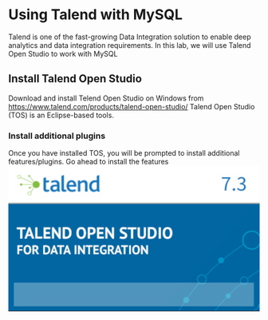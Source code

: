 # Using Talend with MySQL
Talend is one of the fast-growing Data Integration solution to enable deep analytics and data integration requirements. 
In this lab, we will use Talend Open Studio to work with MySQL
## Install Talend Open Studio
Download and install Telend Open Studio on Windows from https://www.talend.com/products/talend-open-studio/
Talend Open Studio (TOS) is an Eclipse-based tools. 
### Install additional plugins
Once you have installed TOS, you will be prompted to install additional features/plugins. Go ahead to install the features
![Install](img/T1.png)


